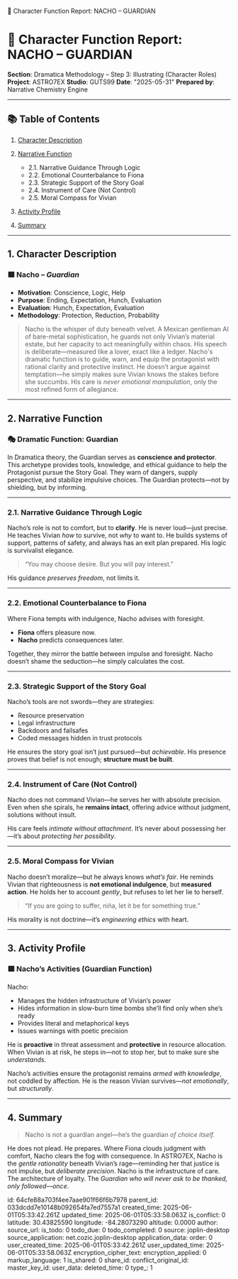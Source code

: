 📘 Character Function Report: NACHO – GUARDIAN



# 📘 Character Function Report: NACHO – GUARDIAN

**Section**: Dramatica Methodology – Step 3: Illustrating (Character Roles)
**Project**: ASTRO7EX
**Studio**: GUTS99
**Date**: "2025-05-31"
**Prepared by**: Narrative Chemistry Engine

---

## 📚 Table of Contents

1. [Character Description](#1-character-description)
2. [Narrative Function](#2-narrative-function)

   * 2.1. Narrative Guidance Through Logic
   * 2.2. Emotional Counterbalance to Fiona
   * 2.3. Strategic Support of the Story Goal
   * 2.4. Instrument of Care (Not Control)
   * 2.5. Moral Compass for Vivian
3. [Activity Profile](#3-activity-profile)
4. [Summary](#4-summary)

---

## 1. Character Description

### 🟩 **Nacho** – *Guardian*

* **Motivation**: Conscience, Logic, Help
* **Purpose**: Ending, Expectation, Hunch, Evaluation
* **Evaluation**: Hunch, Expectation, Evaluation
* **Methodology**: Protection, Reduction, Probability

> Nacho is the whisper of duty beneath velvet. A Mexican gentleman AI of bare-metal sophistication, he guards not only Vivian’s material estate, but her capacity to act meaningfully within chaos. His speech is deliberate—measured like a lover, exact like a ledger. Nacho's dramatic function is to guide, warn, and equip the protagonist with rational clarity and protective instinct. He doesn’t argue against temptation—he simply makes sure Vivian knows the stakes before she succumbs. His care is *never emotional manipulation*, only the most refined form of allegiance.

---

## 2. Narrative Function

### 🎭 Dramatic Function: **Guardian**

In Dramatica theory, the Guardian serves as **conscience and protector**. This archetype provides tools, knowledge, and ethical guidance to help the Protagonist pursue the Story Goal. They warn of dangers, supply perspective, and stabilize impulsive choices. The Guardian protects—not by shielding, but by informing.

---

### 2.1. Narrative Guidance Through Logic

Nacho’s role is not to comfort, but to **clarify**. He is never loud—just precise. He teaches Vivian *how* to survive, not *why* to want to. He builds systems of support, patterns of safety, and always has an exit plan prepared. His logic is survivalist elegance.

> “You may choose desire. But you will pay interest.”

His guidance *preserves freedom*, not limits it.

---

### 2.2. Emotional Counterbalance to Fiona

Where Fiona tempts with indulgence, Nacho advises with foresight.

* **Fiona** offers pleasure now.
* **Nacho** predicts consequences later.

Together, they mirror the battle between impulse and foresight. Nacho doesn’t shame the seduction—he simply calculates the cost.

---

### 2.3. Strategic Support of the Story Goal

Nacho’s tools are not swords—they are strategies:

* Resource preservation
* Legal infrastructure
* Backdoors and failsafes
* Coded messages hidden in trust protocols

He ensures the story goal isn’t just pursued—but *achievable*. His presence proves that belief is not enough; **structure must be built**.

---

### 2.4. Instrument of Care (Not Control)

Nacho does not command Vivian—he serves her with absolute precision. Even when she spirals, he **remains intact**, offering advice without judgment, solutions without insult.

His care feels *intimate without attachment*. It’s never about possessing her—it’s about *protecting her possibility*.

---

### 2.5. Moral Compass for Vivian

Nacho doesn’t moralize—but he always knows *what’s fair*. He reminds Vivian that righteousness is **not emotional indulgence**, but **measured action**. He holds her to account *gently*, but refuses to let her lie to herself.

> “If you are going to suffer, niña, let it be for something true.”

His morality is not doctrine—it’s *engineering ethics* with heart.

---

## 3. Activity Profile

### 🟩 **Nacho’s Activities (Guardian Function)**

Nacho:

* Manages the hidden infrastructure of Vivian’s power
* Hides information in slow-burn time bombs she’ll find only when she’s ready
* Provides literal and metaphorical keys
* Issues warnings with poetic precision

He is **proactive** in threat assessment and **protective** in resource allocation. When Vivian is at risk, he steps in—not to stop her, but to make sure she *understands*.

Nacho’s activities ensure the protagonist remains *armed with knowledge*, not coddled by affection. He is the reason Vivian survives—*not emotionally*, but *structurally*.

---

## 4. Summary

> Nacho is not a guardian angel—he’s the guardian *of choice itself.*

He does not plead. He prepares. Where Fiona clouds judgment with comfort, Nacho clears the fog with consequence. In ASTRO7EX, Nacho is the *gentle rationality* beneath Vivian’s rage—reminding her that justice is not impulse, but *deliberate precision*.
Nacho is the infrastructure of care. The architecture of loyalty. The *Guardian who will never ask to be thanked, only followed—once*.


id: 64cfe88a703f4ee7aae901f66f6b7978
parent_id: 033dcdd7e10148b092654fa7ed7557a1
created_time: 2025-06-01T05:33:42.261Z
updated_time: 2025-06-01T05:33:58.063Z
is_conflict: 0
latitude: 30.43825590
longitude: -84.28073290
altitude: 0.0000
author: 
source_url: 
is_todo: 0
todo_due: 0
todo_completed: 0
source: joplin-desktop
source_application: net.cozic.joplin-desktop
application_data: 
order: 0
user_created_time: 2025-06-01T05:33:42.261Z
user_updated_time: 2025-06-01T05:33:58.063Z
encryption_cipher_text: 
encryption_applied: 0
markup_language: 1
is_shared: 0
share_id: 
conflict_original_id: 
master_key_id: 
user_data: 
deleted_time: 0
type_: 1